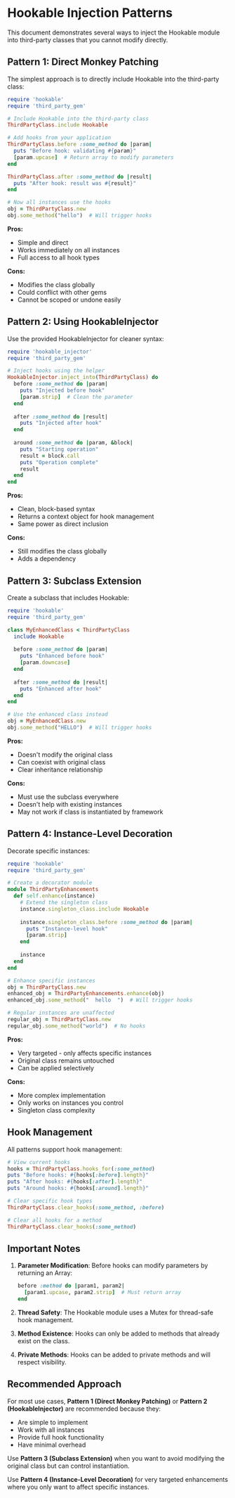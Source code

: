 # Hookable Injection Patterns

This document demonstrates several ways to inject the Hookable module into third-party classes that you cannot modify directly.

## Pattern 1: Direct Monkey Patching

The simplest approach is to directly include Hookable into the third-party class:

```ruby
require 'hookable'
require 'third_party_gem'

# Include Hookable into the third-party class
ThirdPartyClass.include Hookable

# Add hooks from your application
ThirdPartyClass.before :some_method do |param|
  puts "Before hook: validating #{param}"
  [param.upcase]  # Return array to modify parameters
end

ThirdPartyClass.after :some_method do |result|
  puts "After hook: result was #{result}"
end

# Now all instances use the hooks
obj = ThirdPartyClass.new
obj.some_method("hello")  # Will trigger hooks
```

**Pros:**
- Simple and direct
- Works immediately on all instances
- Full access to all hook types

**Cons:**
- Modifies the class globally
- Could conflict with other gems
- Cannot be scoped or undone easily

## Pattern 2: Using HookableInjector

Use the provided HookableInjector for cleaner syntax:

```ruby
require 'hookable_injector'
require 'third_party_gem'

# Inject hooks using the helper
HookableInjector.inject_into(ThirdPartyClass) do
  before :some_method do |param|
    puts "Injected before hook"
    [param.strip]  # Clean the parameter
  end
  
  after :some_method do |result|
    puts "Injected after hook"
  end
  
  around :some_method do |param, &block|
    puts "Starting operation"
    result = block.call
    puts "Operation complete"
    result
  end
end
```

**Pros:**
- Clean, block-based syntax
- Returns a context object for hook management
- Same power as direct inclusion

**Cons:**
- Still modifies the class globally
- Adds a dependency

## Pattern 3: Subclass Extension

Create a subclass that includes Hookable:

```ruby
require 'hookable'
require 'third_party_gem'

class MyEnhancedClass < ThirdPartyClass
  include Hookable
  
  before :some_method do |param|
    puts "Enhanced before hook"
    [param.downcase]
  end
  
  after :some_method do |result|
    puts "Enhanced after hook"
  end
end

# Use the enhanced class instead
obj = MyEnhancedClass.new
obj.some_method("HELLO")  # Will trigger hooks
```

**Pros:**
- Doesn't modify the original class
- Can coexist with original class
- Clear inheritance relationship

**Cons:**
- Must use the subclass everywhere
- Doesn't help with existing instances
- May not work if class is instantiated by framework

## Pattern 4: Instance-Level Decoration

Decorate specific instances:

```ruby
require 'hookable'
require 'third_party_gem'

# Create a decorator module
module ThirdPartyEnhancements
  def self.enhance(instance)
    # Extend the singleton class
    instance.singleton_class.include Hookable
    
    instance.singleton_class.before :some_method do |param|
      puts "Instance-level hook"
      [param.strip]
    end
    
    instance
  end
end

# Enhance specific instances
obj = ThirdPartyClass.new
enhanced_obj = ThirdPartyEnhancements.enhance(obj)
enhanced_obj.some_method("  hello  ")  # Will trigger hooks

# Regular instances are unaffected
regular_obj = ThirdPartyClass.new
regular_obj.some_method("world")  # No hooks
```

**Pros:**
- Very targeted - only affects specific instances
- Original class remains untouched
- Can be applied selectively

**Cons:**
- More complex implementation
- Only works on instances you control
- Singleton class complexity

## Hook Management

All patterns support hook management:

```ruby
# View current hooks
hooks = ThirdPartyClass.hooks_for(:some_method)
puts "Before hooks: #{hooks[:before].length}"
puts "After hooks: #{hooks[:after].length}"
puts "Around hooks: #{hooks[:around].length}"

# Clear specific hook types
ThirdPartyClass.clear_hooks(:some_method, :before)

# Clear all hooks for a method
ThirdPartyClass.clear_hooks(:some_method)
```

## Important Notes

1. **Parameter Modification**: Before hooks can modify parameters by returning an Array:
   ```ruby
   before :method do |param1, param2|
     [param1.upcase, param2.strip]  # Must return array
   end
   ```

2. **Thread Safety**: The Hookable module uses a Mutex for thread-safe hook management.

3. **Method Existence**: Hooks can only be added to methods that already exist on the class.

4. **Private Methods**: Hooks can be added to private methods and will respect visibility.

## Recommended Approach

For most use cases, **Pattern 1 (Direct Monkey Patching)** or **Pattern 2 (HookableInjector)** are recommended because they:
- Are simple to implement
- Work with all instances
- Provide full hook functionality
- Have minimal overhead

Use **Pattern 3 (Subclass Extension)** when you want to avoid modifying the original class but can control instantiation.

Use **Pattern 4 (Instance-Level Decoration)** for very targeted enhancements where you only want to affect specific instances.